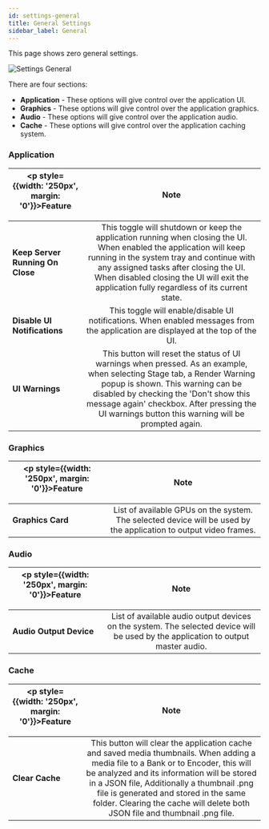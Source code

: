 ```yaml
---
id: settings-general
title: General Settings
sidebar_label: General
---
```


This page shows zero general settings.

![Settings General](/prismdocs/images/zero-settings-general.png)

There are four sections:
- **Application** - These options will give control over the application UI.
- **Graphics** - These options will give control over the application graphics.
- **Audio** - These options will give control over the application audio.
- **Cache** - These options will give control over the application caching system.

### Application

| <p style={{width: '250px', margin: '0'}}>Feature</p> |  Note        |
|----------------------|:------------:|
| **Keep Server Running On Close** | This toggle will shutdown or keep the application running when closing the UI. When enabled the application will keep running in the system tray and continue with any assigned tasks after closing the UI. When disabled closing the UI will exit the application fully regardless of its current state.|
| **Disable UI Notifications** | This toggle will enable/disable UI notifications. When enabled messages from the application are displayed at the top of the UI.|
| **UI Warnings** | This button will reset the status of UI warnings when pressed. As an example, when selecting Stage tab, a Render Warning popup is shown. This warning can be disabled by checking the 'Don't show this message again' checkbox. After pressing the UI warnings button this warning will be prompted again.|

### Graphics

| <p style={{width: '250px', margin: '0'}}>Feature</p> |  Note        |
|----------------------|:------------:|
| **Graphics Card** | List of available GPUs on the system. The selected device will be used by the application to output video frames.|

### Audio

| <p style={{width: '250px', margin: '0'}}>Feature</p> |  Note        |
|----------------------|:------------:|
| **Audio Output Device** | List of available audio output devices on the system. The selected device will be used by the application to output master audio.|

### Cache

| <p style={{width: '250px', margin: '0'}}>Feature</p> |  Note        |
|----------------------|:------------:|
| **Clear Cache** | This button will clear the application cache and saved media thumbnails. When adding a media file to a Bank or to Encoder, this will be analyzed and its information will be stored in a JSON file, Additionally a thumbnail .png file is generated and stored in the same folder. Clearing the cache will delete both JSON file and thumbnail .png file.  |